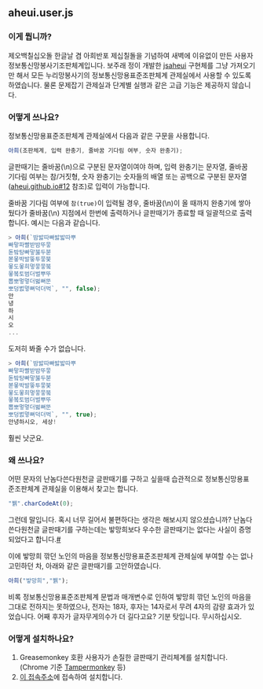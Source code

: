 ## aheui.user.js
### 이게 뭡니까?
제오백칠십오돌 한글날 겸 아희반포 제십칠돌을 기념하여 새벽에 이유없이 만든 사용자정보통신망봉사기조판체계입니다.
보주래 정이 개발한 [jsaheui](https://github.com/aheui/jsaheui) 구현체를 그냥 가져오기만 해서 모든 누리망봉사기의 정보통신망용표준조판체계 관제실에서 사용할 수 있도록 하였습니다. 물론 문제잡기 관제실과 단계별 실행과 같은 고급 기능은 제공하지 않습니다.

### 어떻게 쓰나요?
정보통신망용표준조판체계 관제실에서 다음과 같은 구문을 사용합니다.
```js
아희(조판체계, 입력 완충기, 줄바꿈 기다림 여부, 숫자 완충기);
```

글판때기는 줄바꿈(\n)으로 구분된 문자열이여야 하며, 입력 완충기는 문자열, 줄바꿈 기다림 여부는 참/거짓형, 숫자 완충기는 숫자들의 배열 또는 공백으로 구분된 문자열([aheui.github.io#12](https://github.com/aheui/aheui.github.io/issues/12#issue-128381350) 참조)로 입력이 가능합니다.

줄바꿈 기다림 여부에 `참(true)`이 입력될 경우, 줄바꿈(\n)이 올 때까지 완충기에 쌓아뒀다가 줄바꿈(\n) 지점에서 한번에 출력하거나 글판때기가 종료할 때 일괄적으로 출력합니다. 예시는 다음과 같습니다.
```js
> 아희(`밤밣따빠밣밟따뿌
빠맣파빨받밤뚜뭏
돋밬탕빠맣붏두붇
볻뫃박발뚷투뭏붖
뫃도뫃희멓뭏뭏붘
뫃봌토범더벌뿌뚜
뽑뽀멓멓더벓뻐뚠
뽀덩벐멓뻐덕더벅`, "", false);
안
녕
하
시
오
...
```
도저히 봐줄 수가 없습니다.

```js
> 아희(`밤밣따빠밣밟따뿌
빠맣파빨받밤뚜뭏
돋밬탕빠맣붏두붇
볻뫃박발뚷투뭏붖
뫃도뫃희멓뭏뭏붘
뫃봌토범더벌뿌뚜
뽑뽀멓멓더벓뻐뚠
뽀덩벐멓뻐덕더벅`, "", true);
안녕하시오, 세상!
```
훨씬 낫군요.

### 왜 쓰나요?
어떤 문자의 난놈다쓴다원천글 글판때기를 구하고 싶을때 습관적으로 정보통신망용표준조판체계 관제실을 이용해서 찾고는 합니다.
```js
"뷁".charCodeAt(0);
```
그런데 말입니다. 혹시 너무 길어서 불편하다는 생각은 해보시지 않으셨습니까? 난놈다쓴다원천글 글판때기를 구하는데는 밯망희보다 우수한 글판때기는 없다는 사실이 증명되었다고 합니다.[#](https://github.com/aheui/aheui.github.io/blob/9335cb622be4587826117514dfc1739d4a321b6a/aheuicon.html#L123)

이에 밯망희 깎던 노인의 마음을 정보통신망용표준조판체계 관제실에 부여할 수는 없나 고민하던 차, 아래와 같은 글판때기를 고안하였습니다.
```js
아희("밯망희","뷁");
```

비록 정보통신망용표준조판체계 문법과 매개변수로 인하여 밯망희 깎던 노인의 마음을 그대로 전하지는 못하였으나, 전자는 18자, 후자는 14자로서 무려 4자의 감량 효과가 있었습니다. 어째 후자가 글자무게의수가 더 길다고요? 기분 탓입니다. 무시하십시오.

### 어떻게 설치하나요?
1. Greasemonkey 호환 사용자가 손질한 글판때기 관리체계를 설치합니다. (Chrome 기준 [Tampermonkey](https://chrome.google.com/webstore/detail/tampermonkey/dhdgffkkebhmkfjojejmpbldmpobfkfo?hl=en) 등)
1. [이 접속주소](https://github.com/ldmsys/aheui.user.js/raw/master/jsaheui.user.js)에 접속하여 설치합니다.
